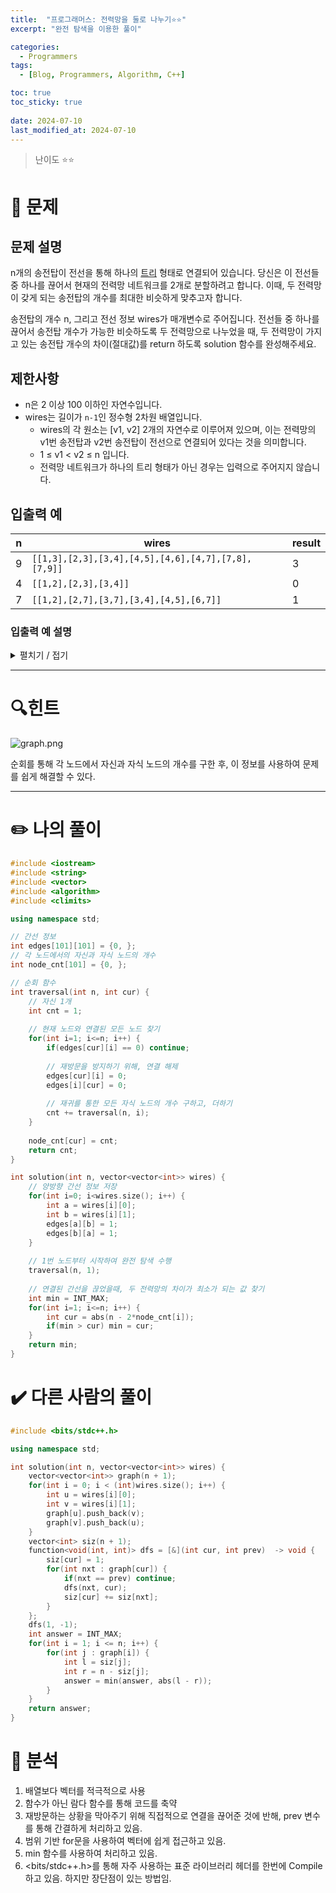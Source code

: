 ```yaml
---
title:  "프로그래머스: 전력망을 둘로 나누기⭐⭐"
excerpt: "완전 탐색을 이용한 풀이"

categories:
  - Programmers
tags:
  - [Blog, Programmers, Algorithm, C++]

toc: true
toc_sticky: true
 
date: 2024-07-10
last_modified_at: 2024-07-10
---
```

> 난이도 ⭐⭐

# 🧐 문제
## 문제 설명

n개의 송전탑이 전선을 통해 하나의 [트리](https://en.wikipedia.org/wiki/Tree_(data_structure)) 형태로 연결되어 있습니다. 당신은 이 전선들 중 하나를 끊어서 현재의 전력망 네트워크를 2개로 분할하려고 합니다. 이때, 두 전력망이 갖게 되는 송전탑의 개수를 최대한 비슷하게 맞추고자 합니다.

송전탑의 개수 n, 그리고 전선 정보 wires가 매개변수로 주어집니다. 전선들 중 하나를 끊어서 송전탑 개수가 가능한 비슷하도록 두 전력망으로 나누었을 때, 두 전력망이 가지고 있는 송전탑 개수의 차이(절대값)를 return 하도록 solution 함수를 완성해주세요.

## 제한사항

- n은 2 이상 100 이하인 자연수입니다.
- wires는 길이가 `n-1`인 정수형 2차원 배열입니다.
    - wires의 각 원소는 [v1, v2] 2개의 자연수로 이루어져 있으며, 이는 전력망의 v1번 송전탑과 v2번 송전탑이 전선으로 연결되어 있다는 것을 의미합니다.
    - 1 ≤ v1 < v2 ≤ n 입니다.
    - 전력망 네트워크가 하나의 트리 형태가 아닌 경우는 입력으로 주어지지 않습니다.

## 입출력 예

| n   | wires                                               | result |
| --- | --------------------------------------------------- | ------ |
| 9   | `[[1,3],[2,3],[3,4],[4,5],[4,6],[4,7],[7,8],[7,9]]` | 3      |
| 4   | `[[1,2],[2,3],[3,4]]`                               | 0      |
| 7   | `[[1,2],[2,7],[3,7],[3,4],[4,5],[6,7]]`             | 1      |

### 입출력 예 설명
<details>
<summary>펼치기 / 접기</summary>

<h4>입출력 예 #1</h4>
<ul>
  <li>다음 그림은 주어진 입력을 해결하는 방법 중 하나를 나타낸 것입니다.</li>
  <li><img src="https://grepp-programmers.s3.ap-northeast-2.amazonaws.com/files/production/5b8a0dcd-cba0-47ca-b5e3-d3bafc81f9d6/ex1.png" alt="입출력 예 1 이미지"></li>
  <li>4번과 7번을 연결하는 전선을 끊으면 두 전력망은 각 6개와 3개의 송전탑을 가지며, 이보다 더 비슷한 개수로 전력망을 나눌 수 없습니다.</li>
  <li>또 다른 방법으로는 3번과 4번을 연결하는 전선을 끊어도 최선의 정답을 도출할 수 있습니다.</li>
</ul>

<h4>입출력 예 #2</h4>
<ul>
  <li>다음 그림은 주어진 입력을 해결하는 방법을 나타낸 것입니다.</li>
  <li><img src="https://grepp-programmers.s3.ap-northeast-2.amazonaws.com/files/production/b28865e1-a18e-429d-ae7a-14e77e801539/ex2.png" alt="입출력 예 2 이미지"></li>
  <li>2번과 3번을 연결하는 전선을 끊으면 두 전력망이 모두 2개의 송전탑을 가지게 되며, 이 방법이 최선입니다.</li>
</ul>

<h4>입출력 예 #3</h4>
<ul>
  <li>다음 그림은 주어진 입력을 해결하는 방법을 나타낸 것입니다.</li>
  <li><img src="https://grepp-programmers.s3.ap-northeast-2.amazonaws.com/files/production/0a7f21af-1e07-4015-8ad3-c06155c613b3/ex3.png" alt="입출력 예 3 이미지"></li>
  <li>3번과 7번을 연결하는 전선을 끊으면 두 전력망이 각각 4개와 3개의 송전탑을 가지게 되며, 이 방법이 최선입니다.</li>
</ul>


</details>

---
# 🔍힌트
![graph.png](https://github.com/SoftHamzzi/comments/assets/67397908/9f7bc5bc-0ab6-45cf-9885-69b9929c9698)

순회를 통해 각 노드에서 자신과 자식 노드의 개수를 구한 후, 이 정보를 사용하여 문제를 쉽게 해결할 수 있다.

---
# ✏️ 나의 풀이

```cpp
#include <iostream>
#include <string>
#include <vector>
#include <algorithm>
#include <climits>

using namespace std;

// 간선 정보
int edges[101][101] = {0, };
// 각 노드에서의 자신과 자식 노드의 개수
int node_cnt[101] = {0, };

// 순회 함수
int traversal(int n, int cur) {
    // 자신 1개
    int cnt = 1;
    
    // 현재 노드와 연결된 모든 노드 찾기
    for(int i=1; i<=n; i++) {
        if(edges[cur][i] == 0) continue;
        
        // 재방문을 방지하기 위해, 연결 해제
        edges[cur][i] = 0;
        edges[i][cur] = 0;
        
        // 재귀를 통한 모든 자식 노드의 개수 구하고, 더하기
        cnt += traversal(n, i);
    }
    
    node_cnt[cur] = cnt;
    return cnt;
}

int solution(int n, vector<vector<int>> wires) {
    // 양방향 간선 정보 저장
    for(int i=0; i<wires.size(); i++) {
        int a = wires[i][0];
        int b = wires[i][1];
        edges[a][b] = 1;
        edges[b][a] = 1;
    }
    
    // 1번 노드부터 시작하여 완전 탐색 수행 
    traversal(n, 1);
    
    // 연결된 간선을 끊었을때, 두 전력망의 차이가 최소가 되는 값 찾기
    int min = INT_MAX;
    for(int i=1; i<=n; i++) {
        int cur = abs(n - 2*node_cnt[i]);
        if(min > cur) min = cur;
    }
    return min;
}
```

# ✔️ 다른 사람의 풀이
```cpp
#include <bits/stdc++.h>

using namespace std;

int solution(int n, vector<vector<int>> wires) {
    vector<vector<int>> graph(n + 1);
    for(int i = 0; i < (int)wires.size(); i++) {
        int u = wires[i][0];
        int v = wires[i][1];
        graph[u].push_back(v);
        graph[v].push_back(u);
    }
    vector<int> siz(n + 1);
    function<void(int, int)> dfs = [&](int cur, int prev)  -> void {
        siz[cur] = 1;
        for(int nxt : graph[cur]) {
            if(nxt == prev) continue;
            dfs(nxt, cur);
            siz[cur] += siz[nxt];
        }
    };
    dfs(1, -1);
    int answer = INT_MAX;
    for(int i = 1; i <= n; i++) {
        for(int j : graph[i]) {
            int l = siz[j];
            int r = n - siz[j];
            answer = min(answer, abs(l - r));
        }
    }
    return answer;
}
```

# 🧐 분석
1. 배열보다 벡터를 적극적으로 사용
2. 함수가 아닌 람다 함수를 통해 코드를 축약
3. 재방문하는 상황을 막아주기 위해 직접적으로 연결을 끊어준 것에 반해,
    prev 변수를 통해 간결하게 처리하고 있음.
4. 범위 기반 for문을 사용하여 벡터에 쉽게 접근하고 있음.
5. min 함수를 사용하여 처리하고 있음.
6. <bits/stdc++.h>를 통해 자주 사용하는 표준 라이브러리 헤더를 한번에 Compile하고 있음. 하지만 장단점이 있는 방법임.